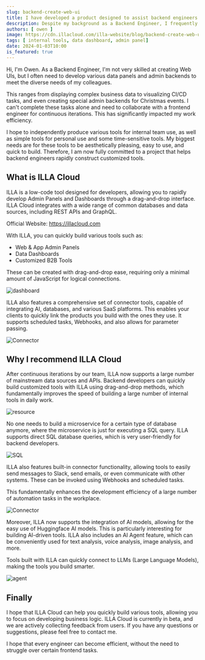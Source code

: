 ```yaml
---
slug: backend-create-web-ui
title: I have developed a product designed to assist backend engineers in rapidly constructing Admin Panels, Data Dashboards, and Web UIs
description: Despite my background as a Backend Engineer, I frequently found myself immersed in creating numerous data dashboards and admin panels
authors: [ owen ]
image: https://cdn.illacloud.com/illa-website/blog/backend-create-web-ui/cover.png
tags: [ internal tools, data dashboard, admin panel]
date: 2024-01-03T10:00
is_featured: true
---
```


Hi, I'm Owen. As a Backend Engineer, I'm not very skilled at creating Web UIs, but I often need to develop various data panels and admin backends to meet the diverse needs of my colleagues. 

This ranges from displaying complex business data to visualizing CI/CD tasks, and even creating special admin backends for Christmas events. I can't complete these tasks alone and need to collaborate with a frontend engineer for continuous iterations. This has significantly impacted my work efficiency.

I hope to independently produce various tools for internal team use, as well as simple tools for personal use and some time-sensitive tools. My biggest needs are for these tools to be aesthetically pleasing, easy to use, and quick to build. Therefore, I am now fully committed to a project that helps backend engineers rapidly construct customized tools.

## What is ILLA Cloud

ILLA is a low-code tool designed for developers, allowing you to rapidly develop Admin Panels and Dashboards through a drag-and-drop interface. ILLA Cloud integrates with a wide range of common databases and data sources, including REST APIs and GraphQL.

Official Website: https://illacloud.com

With ILLA, you can quickly build various tools such as:

- Web & App Admin Panels
- Data Dashboards
- Customized B2B Tools

These can be created with drag-and-drop ease, requiring only a minimal amount of JavaScript for logical connections.

![dashboard](https://cdn.illacloud.com/illa-website/blog/backend-create-web-ui/dashboard.png)

ILLA also features a comprehensive set of connector tools, capable of integrating AI, databases, and various SaaS platforms. This enables your clients to quickly link the products you build with the ones they use. It supports scheduled tasks, Webhooks, and also allows for parameter passing.

![Connector](https://cdn.illacloud.com/illa-website/blog/backend-create-web-ui/connector.png)

## Why I recommend ILLA Cloud

After continuous iterations by our team, ILLA now supports a large number of mainstream data sources and APIs. Backend developers can quickly build customized tools with ILLA using drag-and-drop methods, which fundamentally improves the speed of building a large number of internal tools in daily work.

![resource](https://cdn.illacloud.com/illa-website/blog/backend-create-web-ui/resource.png)

No one needs to build a microservice for a certain type of database anymore, where the microservice is just for executing a SQL query. ILLA supports direct SQL database queries, which is very user-friendly for backend developers.

![SQL](https://cdn.illacloud.com/illa-website/blog/backend-create-web-ui/sql.png)

ILLA also features built-in connector functionality, allowing tools to easily send messages to Slack, send emails, or even communicate with other systems. These can be invoked using Webhooks and scheduled tasks.

This fundamentally enhances the development efficiency of a large number of automation tasks in the workplace.

![Connector](https://cdn.illacloud.com/illa-website/blog/backend-create-web-ui/connector.png)

Moreover, ILLA now supports the integration of AI models, allowing for the easy use of Huggingface AI models. This is particularly interesting for building AI-driven tools. ILLA also includes an AI Agent feature, which can be conveniently used for text analysis, voice analysis, image analysis, and more.

Tools built with ILLA can quickly connect to LLMs (Large Language Models), making the tools you build smarter.

![agent](https://cdn.illacloud.com/illa-website/blog/backend-create-web-ui/agent.png)

## Finally

I hope that ILLA Cloud can help you quickly build various tools, allowing you to focus on developing business logic. ILLA Cloud is currently in beta, and we are actively collecting feedback from users. If you have any questions or suggestions, please feel free to contact me.

I hope that every engineer can become efficient, without the need to struggle over certain frontend tasks.